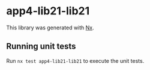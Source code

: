 # app4-lib21-lib21

This library was generated with [Nx](https://nx.dev).

## Running unit tests

Run `nx test app4-lib21-lib21` to execute the unit tests.
